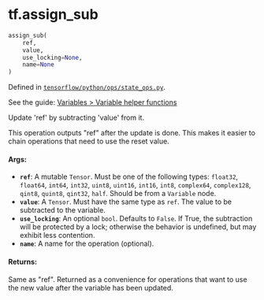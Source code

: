 <div itemscope itemtype="http://developers.google.com/ReferenceObject">
<meta itemprop="name" content="tf.assign_sub" />
</div>

# tf.assign_sub

``` python
assign_sub(
    ref,
    value,
    use_locking=None,
    name=None
)
```



Defined in [`tensorflow/python/ops/state_ops.py`](https://www.tensorflow.org/code/tensorflow/python/ops/state_ops.py).

See the guide: [Variables > Variable helper functions](../../../api_guides/python/state_ops.md#Variable_helper_functions)

Update 'ref' by subtracting 'value' from it.

This operation outputs "ref" after the update is done.
This makes it easier to chain operations that need to use the reset value.

#### Args:

* <b>`ref`</b>: A mutable `Tensor`. Must be one of the following types:
    `float32`, `float64`, `int64`, `int32`, `uint8`, `uint16`, `int16`,
    `int8`, `complex64`, `complex128`, `qint8`, `quint8`, `qint32`, `half`.
    Should be from a `Variable` node.
* <b>`value`</b>: A `Tensor`. Must have the same type as `ref`.
    The value to be subtracted to the variable.
* <b>`use_locking`</b>: An optional `bool`. Defaults to `False`.
    If True, the subtraction will be protected by a lock;
    otherwise the behavior is undefined, but may exhibit less contention.
* <b>`name`</b>: A name for the operation (optional).


#### Returns:

Same as "ref".  Returned as a convenience for operations that want
to use the new value after the variable has been updated.